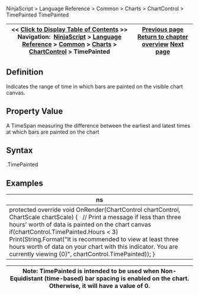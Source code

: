 ﻿
NinjaScript > Language Reference > Common > Charts > ChartControl > TimePainted
TimePainted

| << [Click to Display Table of Contents](timepainted.md) >> **Navigation:**     [NinjaScript](ninjascript.md) > [Language Reference](language_reference_wip.md) > [Common](common.md) > [Charts](chart.md) > [ChartControl](chartcontrol.md) > TimePainted | [Previous page](chartcontrol_strategies.md) [Return to chapter overview](chartcontrol.md) [Next page](chartingextensions.md) |
| --- | --- |

## Definition
Indicates the range of time in which bars are painted on the visible chart canvas.
## 
## Property Value
A TimeSpan measuring the difference between the earliest and latest times at which bars are painted on the chart
## 
## Syntax
<chartControl>.TimePainted
## 
## Examples
| ns |
| --- |
| protected override void OnRender(ChartControl chartControl, ChartScale chartScale) {    // Print a message if less than three hours' worth of data is painted on the chart canvas    if(chartControl.TimePainted.Hours < 3)        Print(String.Format("It is recommended to view at least three hours worth of data on your chart with this indicator. You are currently viewing {0}", chartControl.TimePainted)); } |

| Note: TimePainted is intended to be used when Non-Equidistant (time-based) bar spacing is enabled on the chart. Otherwise, it will have a value of 0. |
| --- |


